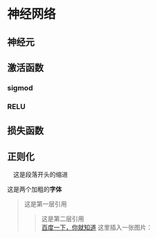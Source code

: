 # 神经网络
## 神经元
## 激活函数
### sigmod
### RELU
## 损失函数
## 正则化

&emsp;这是段落开头的缩进<br>

这是两个加粗的**字体**

>这是第一层引用
>>这是第二层引用<br>
[百度一下，你就知道](http://www.baidu.com/)
    这里插入一张图片：

